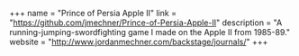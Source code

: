 +++
name = "Prince of Persia Apple II"
link = "https://github.com/jmechner/Prince-of-Persia-Apple-II"
description = "A running-jumping-swordfighting game I made on the Apple II from 1985-89."
website = "http://www.jordanmechner.com/backstage/journals/"
+++
